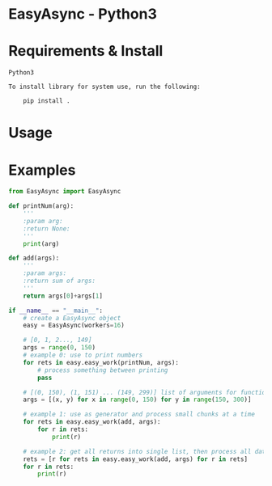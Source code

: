 # EasyAsync - Python3

# Requirements & Install

    Python3

    To install library for system use, run the following:

        pip install .

# Usage

    

# Examples
```python
from EasyAsync import EasyAsync

def printNum(arg):
    '''
    :param arg:
    :return None:
    '''
    print(arg)

def add(args):
    '''
    :param args:
    :return sum of args:
    '''
    return args[0]+args[1]

if __name__ == "__main__":
    # create a EasyAsync object
    easy = EasyAsync(workers=16)

    # [0, 1, 2..., 149]
    args = range(0, 150)
    # example 0: use to print numbers
    for rets in easy.easy_work(printNum, args):
        # process something between printing
        pass

    # [(0, 150), (1, 151) ... (149, 299)] list of arguments for function
    args = [(x, y) for x in range(0, 150) for y in range(150, 300)]

    # example 1: use as generator and process small chunks at a time
    for rets in easy.easy_work(add, args):
        for r in rets:
            print(r)

    # example 2: get all returns into single list, then process all data at the same time
    rets = [r for rets in easy.easy_work(add, args) for r in rets]
    for r in rets:
        print(r)
```